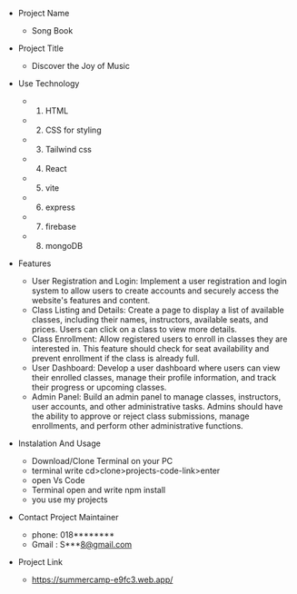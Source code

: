 * Project Name
  * Song Book

* Project Title
  * Discover the Joy of Music

* Use Technology 
  * 1. HTML
  * 2. CSS for styling
  * 3. Tailwind css
  * 4. React
  * 5. vite
  * 6. express
  * 7. firebase
  * 8. mongoDB
  
 * Features
   *  User Registration and Login: Implement a user registration and login system to allow users to create accounts and securely access the website's features and content.
   *  Class Listing and Details: Create a page to display a list of available classes, including their names, instructors, available seats, and prices. Users can click on a class to view more details.
   *  Class Enrollment: Allow registered users to enroll in classes they are interested in. This feature should check for seat availability and prevent enrollment if the class is already full.
   *  User Dashboard: Develop a user dashboard where users can view their enrolled classes, manage their profile information, and track their progress or upcoming classes.
   * Admin Panel: Build an admin panel to manage classes, instructors, user accounts, and other administrative tasks. Admins should have the ability to approve or reject class submissions, manage enrollments, and perform other administrative functions.
  


* Instalation And Usage 
  * Download/Clone Terminal on your PC
  * terminal write cd>clone>projects-code-link>enter
  * open Vs Code
  * Terminal open and write npm install
  * you use my projects



 * Contact Project Maintainer
   * phone: 018********
   * Gmail : S***8@gmail.com

 * Project Link
   *  https://summercamp-e9fc3.web.app/